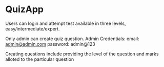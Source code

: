 # QuizApp
Users can login and attempt test available in three levels, easy/intermediate/expert.

Only admin can create quiz question.
Admin Credentials:
email: admin@admin.com
password: admin@123

Creating questions include providing the level of the question and marks alloted to the particular question


